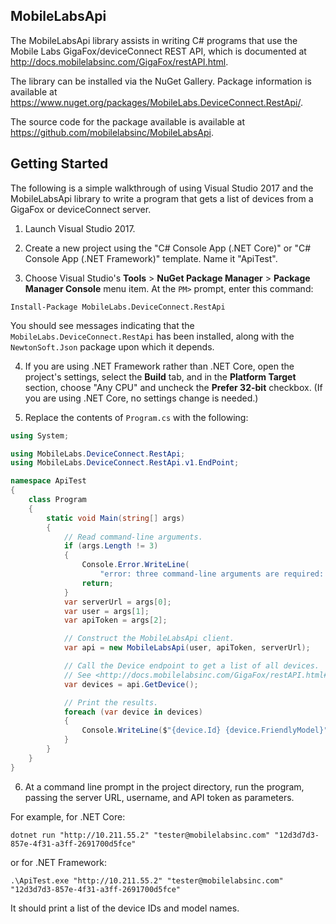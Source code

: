 ## MobileLabsApi

The MobileLabsApi library assists in writing C# programs that use the
Mobile Labs GigaFox/deviceConnect REST API, which is documented at
<http://docs.mobilelabsinc.com/GigaFox/restAPI.html>.

The library can be installed via the NuGet Gallery.  Package information is
available at <https://www.nuget.org/packages/MobileLabs.DeviceConnect.RestApi/>.

The source code for the package available is available at
<https://github.com/mobilelabsinc/MobileLabsApi>.

## Getting Started

The following is a simple walkthrough of using Visual Studio 2017 and the
MobileLabsApi library to write a program that gets a list of devices from a
GigaFox or deviceConnect server.

1. Launch Visual Studio 2017.

2. Create a new project using the "C# Console App (.NET Core)" or "C# Console App (.NET Framework)" template.  Name it "ApiTest".

3. Choose Visual Studio's **Tools** > **NuGet Package Manager** > **Package Manager Console** menu item.  At the `PM>` prompt, enter this command:

```
Install-Package MobileLabs.DeviceConnect.RestApi
```

You should see messages indicating that the `MobileLabs.DeviceConnect.RestApi` has been installed, along with the `NewtonSoft.Json` package upon which it depends.

4. If you are using .NET Framework rather than .NET Core, open the project's settings, select the **Build** tab, and in the **Platform Target** section, choose "Any CPU" and uncheck the **Prefer 32-bit** checkbox. (If you are using .NET Core, no settings change is needed.)

5. Replace the contents of `Program.cs` with the following:

```csharp
using System;

using MobileLabs.DeviceConnect.RestApi;
using MobileLabs.DeviceConnect.RestApi.v1.EndPoint;

namespace ApiTest
{
    class Program
    {
        static void Main(string[] args)
        {
            // Read command-line arguments.
            if (args.Length != 3)
            {
                Console.Error.WriteLine(
                    "error: three command-line arguments are required: SERVERURL USERNAME APITOKEN");
                return;
            }
            var serverUrl = args[0];
            var user = args[1];
            var apiToken = args[2];

            // Construct the MobileLabsApi client.
            var api = new MobileLabsApi(user, apiToken, serverUrl);

            // Call the Device endpoint to get a list of all devices.
            // See <http://docs.mobilelabsinc.com/GigaFox/restAPI.html#apiDeviceRequests>
            var devices = api.GetDevice();

            // Print the results.
            foreach (var device in devices)
            {
                Console.WriteLine($"{device.Id} {device.FriendlyModel}");
            }
        }
    }
}
```

6. At a command line prompt in the project directory, run the program, passing the server URL, username, and API token as parameters.

For example, for .NET Core:

    dotnet run "http://10.211.55.2" "tester@mobilelabsinc.com" "12d3d7d3-857e-4f31-a3ff-2691700d5fce"

or for .NET Framework:

    .\ApiTest.exe "http://10.211.55.2" "tester@mobilelabsinc.com" "12d3d7d3-857e-4f31-a3ff-2691700d5fce"

It should print a list of the device IDs and model names.
